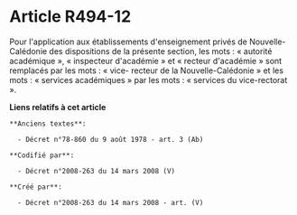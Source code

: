 # Article R494-12

Pour l'application aux établissements d'enseignement privés de Nouvelle-Calédonie des dispositions de la présente section,
les mots : « autorité académique », « inspecteur d'académie » et « recteur d'académie » sont remplacés par les mots : « vice-
recteur de la Nouvelle-Calédonie » et les mots : « services académiques » par les mots : « services du vice-rectorat ».

**Liens relatifs à cet article**

	**Anciens textes**:

	  - Décret n°78-860 du 9 août 1978 - art. 3 (Ab)

	**Codifié par**:

	  - Décret n°2008-263 du 14 mars 2008 (V)

	**Créé par**:

	  - Décret n°2008-263 du 14 mars 2008 - art. (V)
